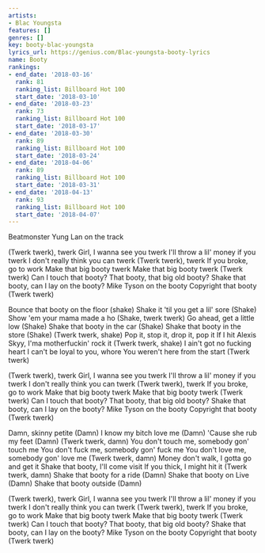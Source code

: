 ```yaml
---
artists:
- Blac Youngsta
features: []
genres: []
key: booty-blac-youngsta
lyrics_url: https://genius.com/Blac-youngsta-booty-lyrics
name: Booty
rankings:
- end_date: '2018-03-16'
  rank: 81
  ranking_list: Billboard Hot 100
  start_date: '2018-03-10'
- end_date: '2018-03-23'
  rank: 73
  ranking_list: Billboard Hot 100
  start_date: '2018-03-17'
- end_date: '2018-03-30'
  rank: 89
  ranking_list: Billboard Hot 100
  start_date: '2018-03-24'
- end_date: '2018-04-06'
  rank: 89
  ranking_list: Billboard Hot 100
  start_date: '2018-03-31'
- end_date: '2018-04-13'
  rank: 93
  ranking_list: Billboard Hot 100
  start_date: '2018-04-07'
---
```

Beatmonster
Yung Lan on the track


(Twerk twerk), twerk
Girl, I wanna see you twerk
I'll throw a lil' money if you twerk
I don't really think you can twerk
(Twerk twerk), twerk
If you broke, go to work
Make that big booty twerk
Make that big booty twerk
(Twerk twerk)
Can I touch that booty?
That booty, that big old booty?
Shake that booty, can I lay on the booty?
Mike Tyson on the booty
Copyright that booty (Twerk twerk)


Bounce that booty on the floor (shake)
Shake it 'til you get a lil' sore (Shake)
Show 'em your mama made a ho (Shake, twerk twerk)
Go ahead, get a little low (Shake)
Shake that booty in the car (Shake)
Shake that booty in the store (Shake)
(Twerk twerk, shake)
Pop it, stop it, drop it, pop it
If I hit Alexis Skyy, I'ma motherfuckin' rock it (Twerk twerk, shake)
I ain't got no fucking heart
I can't be loyal to you, whore
You weren't here from the start (Twerk twerk)


(Twerk twerk), twerk
Girl, I wanna see you twerk
I'll throw a lil' money if you twerk
I don't really think you can twerk
(Twerk twerk), twerk
If you broke, go to work
Make that big booty twerk
Make that big booty twerk
(Twerk twerk)
Can I touch that booty?
That booty, that big old booty?
Shake that booty, can I lay on the booty?
Mike Tyson on the booty
Copyright that booty (Twerk twerk)


Damn, skinny petite (Damn)
I know my bitch love me (Damn)
'Cause she rub my feet (Damn)
(Twerk twerk, damn)
You don't touch me, somebody gon' touch me
You don't fuck me, somebody gon' fuck me
You don't love me, somebody gon' love me (Twerk twerk, damn)
Money don't walk, I gotta go and get it
Shake that booty, I'll come visit
If you thick, I might hit it (Twerk twerk, damn)
Shake that booty for a ride (Damn)
Shake that booty on Live (Damn)
Shake that booty outside (Damn)


(Twerk twerk), twerk
Girl, I wanna see you twerk
I'll throw a lil' money if you twerk
I don't really think you can twerk
(Twerk twerk), twerk
If you broke, go to work
Make that big booty twerk
Make that big booty twerk
(Twerk twerk)
Can I touch that booty?
That booty, that big old booty?
Shake that booty, can I lay on the booty?
Mike Tyson on the booty
Copyright that booty (Twerk twerk)
